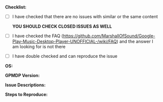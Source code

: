 <!---
Hey There!
Thanks for taking the time to raise an issue.
Before you click that big tempting "Submit New Issue" button though, can you quickly run through the list below.
-->

**Checklist:**

* [ ] I have checked that there are no issues with similar or the same content

  **YOU SHOULD CHECK CLOSED ISSUES AS WELL**
* [ ] I have checked the FAQ (https://github.com/MarshallOfSound/Google-Play-Music-Desktop-Player-UNOFFICIAL-/wiki/FAQ) and the answer I am looking for is not there
* [ ] I have double checked and can reproduce the issue

<!--

If you have done those 3 things go ahead and fill out the information below.
Once again, thanks for taking the time to submit an issue

If appropriate please attach the DEBUG information zip file that you can generate by following the instructions in the FAQ  
(https://github.com/MarshallOfSound/Google-Play-Music-Desktop-Player-UNOFFICIAL-/wiki/FAQ)

-->

**OS:**

**GPMDP Version:**

**Issue Descriptions:**

**Steps to Reproduce:**
